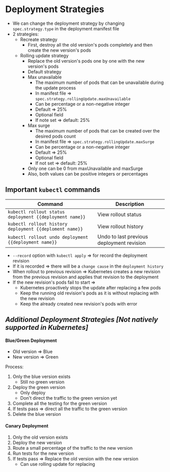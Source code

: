 # Deployment Strategies

* We can change the deployment strategy by changing `spec.strategy.type` in the deployment manifest file
* 2 strategies:
    * Recreate strategy
        * First, destroy all the old version's pods completely and then create the new version's pods
    * Rolling update strategy
        * Replace the old version's pods one by one with the new version's pods
        * Default strategy
        * Max unavailable
            * The maximum number of pods that can be unavailable during the update process
            * In manifest file => `spec.strategy.rollingUpdate.maxUnavailable`
            * Can be percentage or a non-negative integer
            * Default => 25%
            * Optional field
            * If note set => default: 25%
        * Max surge
            * The maximum number of pods that can be created over the desired pods count
            * In manifest file => `spec.strategy.rollingUpdate.maxSurge`
            * Can be percentage or a non-negative integer
            * Default => 25%
            * Optional field
            * If not set => default: 25%
        * Only one can be 0 from maxUnavailable and maxSurge
        * Also, both values can be positive integers or percentages

## Important `kubectl` commands

| Command                                                 | Description                               |
|---------------------------------------------------------|-------------------------------------------|
| `kubectl rollout status deployment {{deployment name}}` | View rollout status                       |
| `kubectl rollout history deployment {{deploment name}}` | View rollout history                      |
| `kubectl rollout undo deployment {{deployment name}}`   | Undo to last previous deployment revision |

* `--record` option with `kubectl apply`  => for record the deployment revision
* If it is recorded => there will be a `change cause` in the `deployment history`
* When rollout to previous revision => Kubernetes creates a new revision from the previous revision and applies that
  revision to the deployment
* If the new revision's pods fail to start =>
    * Kubernetes proactively stops the update after replacing a few pods
    * Keep the running old revision's pods as it is without replacing with the new revision
    * Keep the already created new revision's pods with error

## _Additional Deployment Strategies [Not natively supported in Kubernetes]_

#### Blue/Green Deployment

* Old version => Blue
* New version => Green

Process:

1. Only the blue version exists
    * Still no green version
2. Deploy the green version
    * Only deploy
    * Don't direct the traffic to the green version yet
3. Complete all the testing for the green version
4. If tests pass => direct all the traffic to the green version
5. Delete the blue version

#### Canary Deployment

1. Only the old version exists
2. Deploy the new version
3. Route a small percentage of the traffic to the new version
4. Run tests for the new version
5. If tests pass => Replace the old version with the new version
    * Can use rolling update for replacing